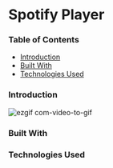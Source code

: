 # Spotify Player

### Table of Contents

- [Introduction](#introduction)
- [Built With](#built-with)
- [Technologies Used](#technologies-used)

### Introduction

![ezgif com-video-to-gif](https://github.com/wngkyle/spotify-web-app/assets/99611120/73e1647a-6980-4d4d-be1a-62c2558b2753)

### Built With

### Technologies Used

